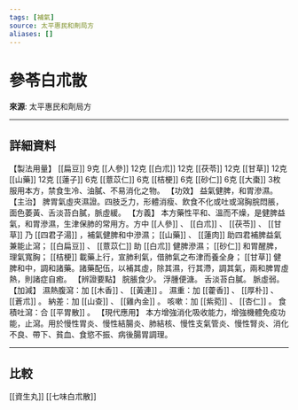 ```yaml
---
tags: [補氣]
source: 太平惠民和劑局方
aliases: []
---
```


# 參苓白朮散

**來源**: 太平惠民和劑局方  

---

## 詳細資料
【製法用量】 [[扁豆]] 9克 [[人參]] 12克 [[白朮]] 12克 [[茯苓]] 12克 [[甘草]] 12克 [[山藥]] 12克 [[蓮子]] 6克 [[薏苡仁]] 6克 [[桔梗]] 6克 [[砂仁]] 6克 [[大棗]] 3枚
服用本方，禁食生冷、油膩、不易消化之物。
【功效】
益氣健脾，和胃滲濕。
【主治】
脾胃氣虛夾濕證。四肢乏力，形體消瘦、飲食不化或吐或瀉胸脘悶脹，面色萎黃、舌淡苔白膩，脈虛緩。
【方義】
本方藥性平和、溫而不燥，是健脾益氣，和胃滲濕，生津保肺的常用方。方中 [[人參]] 、 [[白朮]] 、 [[茯苓]] 、 [[甘草]] 乃 [[四君子湯]] ，補氣健脾和中滲濕； [[山藥]] 、 [[蓮肉]] 助四君補脾益氣兼能止瀉； [[白扁豆]] 、 [[薏苡仁]] 助 [[白朮]] 健脾滲濕； [[砂仁]] 和胃醒脾，理氣寬胸； [[桔梗]] 載藥上行，宣肺利氣，借肺氣之布津而養全身； [[甘草]] 健脾和中，調和諸藥。諸藥配伍，以補其虛，除其濕，行其滯，調其氣，兩和脾胃虛熱，則諸症自癒。
【辨證要點】
脘脹食少。
浮腫便溏。
舌淡苔白膩。
脈虛弱。
【加減】
濕熱腹瀉：加 [[木香]] 、 [[黃連]] 。
濕重：加 [[藿香]] 、 [[厚朴]] 、 [[蒼朮]] 。
納差：加 [[山查]] 、 [[雞內金]] 。
咳嗽：加 [[紫菀]] 、 [[杏仁]] 。
食積吐瀉：合 [[平胃散]] 。
【現代應用】
本方增強消化吸收能力，增強機體免疫功能，止瀉。用於慢性胃炎、慢性結腸炎、肺結核、慢性支氣管炎、慢性腎炎、消化不良、帶下、貧血、食慾不振、病後腸胃調理。

---

## 比較
[[資生丸]]
[[七味白朮散]]
